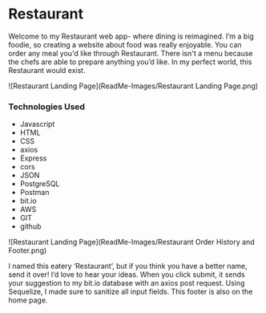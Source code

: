 # Restaurant

Welcome to my Restaurant web app- where dining is reimagined. I’m a big foodie, so creating a website about food was really enjoyable. You can order any meal you'd like through Restaurant. There isn't a menu because the chefs are able to prepare anything you’d like. In my perfect world, this Restaurant would exist.

![Restaurant Landing Page](ReadMe-Images/Restaurant Landing Page.png)

### Technologies Used
- Javascript
- HTML
- CSS
- axios
- Express
- cors
- JSON
- PostgreSQL
- Postman
- bit.io
- AWS
- GIT
- github

![Restaurant Landing Page](ReadMe-Images/Restaurant Order History and Footer.png)

I named this eatery ‘Restaurant’, but if you think you have a better name, send it over! I’d love to hear your ideas. When you click submit, it sends your suggestion to my bit.io database with an axios post request. Using Sequelize, I made sure to sanitize all input fields. This footer is also on the home page.

